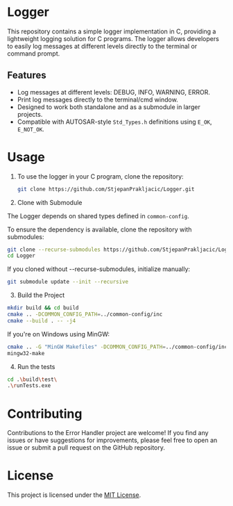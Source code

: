 # Logger

This repository contains a simple logger implementation in C, providing a lightweight logging solution for C programs. The logger allows developers to easily log messages at different levels directly to the terminal or command prompt.

## Features

- Log messages at different levels: DEBUG, INFO, WARNING, ERROR.
- Print log messages directly to the terminal/cmd window.
- Designed to work both standalone and as a submodule in larger projects.
- Compatible with AUTOSAR-style `Std_Types.h` definitions using `E_OK`, `E_NOT_OK`.

# Usage

1. To use the logger in your C program, clone the repository:

   ```bash
   git clone https://github.com/StjepanPrakljacic/Logger.git
   ```
2. Clone with Submodule

The Logger depends on shared types defined in `common-config`.

To ensure the dependency is available, clone the repository with submodules:

```bash
git clone --recurse-submodules https://github.com/StjepanPrakljacic/Logger.git
cd Logger
```
If you cloned without --recurse-submodules, initialize manually:

```bash
git submodule update --init --recursive
```

3. Build the Project
   
```bash
mkdir build && cd build
cmake .. -DCOMMON_CONFIG_PATH=../common-config/inc
cmake --build . -- -j4
```

If you're on Windows using MinGW:

```bash
cmake .. -G "MinGW Makefiles" -DCOMMON_CONFIG_PATH=../common-config/inc
mingw32-make
```
4. Run the tests
   
```bash
cd .\build\test\
.\runTests.exe
```

# Contributing
Contributions to the Error Handler project are welcome! If you find any issues or have suggestions for improvements, please feel free to open an issue or submit a pull request on the GitHub repository.

# License
This project is licensed under the [MIT License](LICENSE).
